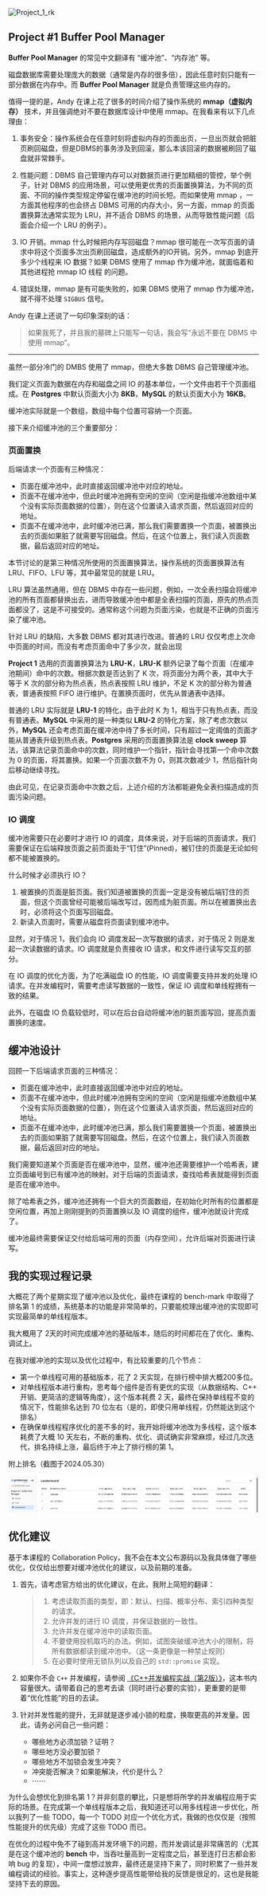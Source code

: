![Project_1_rk](./Project_1_rk.png)

## Project #1 Buffer Pool Manager

**Buffer Pool Manager** 的常见中文翻译有 “缓冲池”、“内存池” 等。

磁盘数据库需要处理庞大的数据（通常是内存的很多倍），因此任意时刻只能有一部分数据在内存中。而 **Buffer Pool Manager** 就是负责管理这些内存的。

值得一提的是，Andy 在课上花了很多的时间介绍了操作系统的 **mmap（虚拟内存）** 技术，并且强调绝对不要在数据库设计中使用 mmap。在我看来有以下几点理由：

1.   事务安全：操作系统会在任意时刻将虚拟内存的页面出页，一旦出页就会把脏页刷回磁盘，但是DBMS的事务涉及到回滚，那么本该回滚的数据被刷回了磁盘就非常棘手。
2.   性能问题：DBMS 自己管理内存可以对数据页进行更加精细的管控，举个例子，针对 DBMS 的应用场景，可以使用更优秀的页面置换算法，为不同的页面、不同的操作类型规定停留在缓冲池的时间长短。而如果使用 mmap ，一方面其他程序的也会挤占 DBMS 可用的内存大小，另一方面，mmap 的页面置换算法通常实现为 LRU，并不适合 DBMS 的场景，从而导致性能问题（后面会介绍一个 LRU 的例子）。
3.   IO 开销。mmap 什么时候把内存写回磁盘？mmap 很可能在一次写页面的请求中将这个页面多次出页刷回磁盘，造成额外的IO开销。另外，mmap 到底开多少个线程来 IO 数据？如果 DBMS 使用了 mmap 作为缓冲池，就面临着和其他进程抢 mmap IO 线程 的问题。

4.   错误处理，mmap 是有可能失败的，如果 DBMS 使用了 mmap 作为缓冲池，就不得不处理 `SIGBUS` 信号。

Andy 在课上还说了一句印象深刻的话：

>    如果我死了，并且我的墓碑上只能写一句话，我会写“永远不要在 DBMS 中使用 mmap”。

---

虽然一部分冷门的 DMBS 使用了 mmap，但绝大多数 DBMS 自己管理缓冲池。

我们定义页面为数据在内存和磁盘之间 IO 的基本单位，一个文件由若干个页面组成。在 **Postgres** 中默认页面大小为 **8KB**，**MySQL** 的默认页面大小为 **16KB**。

缓冲池实际就是一个数组，数组中每个位置可容纳一个页面。

接下来介绍缓冲池的三个重要部分：

### 页面置换

后端请求一个页面有三种情况：

-   页面在缓冲池中，此时直接返回缓冲池中对应的地址。
-   页面不在缓冲池中，但此时缓冲池拥有空闲的空间（空闲是指缓冲池数组中某个没有实际页面数据的位置），则在这个位置读入请求页面，然后返回对应的地址。
-   页面不在缓冲池中，此时缓冲池已满，那么我们需要置换一个页面，被置换出去的页面如果脏了就需要写回磁盘。然后，在这个位置上，我们读入页面数据，最后返回对应的地址。

本节讨论的是第三种情况所使用的页面置换算法，操作系统的页面置换算法有 LRU、FIFO、LFU 等，其中最常见的就是 LRU。

LRU 算法虽然通用，但在 DBMS 中存在一些问题，例如，一次全表扫描会将缓冲池的所有页面都替换出去，进而导致缓冲池中都是全表扫描的页面，原先的热点页面都没了，这是不可接受的。通常称这个问题为页面污染，也就是不正确的页面污染了缓冲池。

针对 LRU 的缺陷，大多数 DBMS 都对其进行改进。普通的 LRU 仅仅考虑上次命中页面的时间，而没有考虑页面命中了多少次，就会出现

**Project 1** 选用的页面置换算法为 **LRU-K**，**LRU-K** 额外记录了每个页面（在缓冲池期间）命中的次数。根据次数是否达到了 K 次，将页面分为两个表，其中大于等于 K 次的部分称为热点表，热点表按照 LRU 维护，不足 K 次的部分称为普通表，普通表按照 FIFO 进行维护。在置换页面时，优先从普通表中选择。

普通的 LRU 实际就是 **LRU-1**  的特化，由于此时 K 为 $1$，相当于只有热点表，而没有普通表。**MySQL**  中采用的是一种类似 **LRU-2** 的特化方案，除了考虑次数以外，**MySQL** 还会考虑页面在缓冲池中待了多长时间，只有超过一定阈值的页面才能从普通表升级到热点表。**Postgres** 采用的页面置换算法是 **clock sweep** 算法，该算法记录页面命中的次数，同时维护一个指针，指针会寻找第一个命中次数为 $0$ 的页面，将其置换。如果一个页面次数不为 $0$，则其次数减少 $1$，然后指针向后移动继续寻找。

由此可见，在记录页面命中次数之后，上述介绍的方法都能避免全表扫描造成的页面污染问题。

### IO 调度

缓冲池需要只在必要时才进行 IO 的调度，具体来说，对于后端的页面请求，我们需要保证在后端释放页面之前页面处于“钉住”(Pinned)，被钉住的页面是无论如何都不能被置换的。

什么时候才必须执行 IO？

1.   被置换的页面是脏页面。我们知道被置换的页面一定是没有被后端钉住的页面，但这个页面曾经可能被后端改写过，因而成为脏页面。所以在被置换出去时，必须将这个页面写回磁盘。
2.   新读入页面时，需要从磁盘将页面读到缓冲池中。

显然，对于情况 1，我们会向 IO 调度发起一次写数据的请求，对于情况 2 则是发起一次读数据的请求。IO 调度就是负责接收 IO 请求，和文件进行读写交互的部分。

在 IO 调度的优化方面，为了吃满磁盘 IO 的性能，IO 调度需要支持并发的处理 IO 请求。在并发编程时，需要考虑读写数据的一致性，保证 IO 调度和单线程拥有一致的结果。

此外，在磁盘 IO 负载较低时，可以在后台自动将缓冲池的脏页面写回，提高页面置换的速度。

## 缓冲池设计

回顾一下后端请求页面的三种情况：

-   页面在缓冲池中，此时直接返回缓冲池中对应的地址。
-   页面不在缓冲池中，但此时缓冲池拥有空闲的空间（空闲是指缓冲池数组中某个没有实际页面数据的位置），则在这个位置读入请求页面，然后返回对应的地址。
-   页面不在缓冲池中，此时缓冲池已满，那么我们需要置换一个页面，被置换出去的页面如果脏了就需要写回磁盘。然后，在这个位置上，我们读入页面数据，最后返回对应的地址。

我们需要知道某个页面是否在缓冲池中，显然，缓冲池还需要维护一个哈希表，建立页面编号到已有缓冲池的映射。对于后端的页面请求，查找哈希表就能得到页面是否在缓冲池中。

除了哈希表之外，缓冲池还拥有一个巨大的页面数组，在初始化时所有的位置都是空闲位置，再加上刚刚提到的页面置换以及 IO 调度的组件，缓冲池就设计完成了。

缓冲池最终需要保证交付给后端可用的页面（内存空间），允许后端对页面进行读写。

## 我的实现过程记录

大概花了两个星期实现了缓冲池以及优化，最终在课程的 bench-mark 中取得了排名第 1 的成绩，系统基本的功能是非常简单的，只要能梳理出缓冲池的实现即可实现最简单的单线程版本。

我大概用了 $2$​ 天的时间完成缓冲池的基础版本，随后的时间都花在了优化、重构、调试上。

在我对缓冲池的实现以及优化过程中，有比较重要的几个节点：

-   第一个单线程可用的基础版本，花了 $2$ 天实现，在排行榜中排大概200多位。
-   对单线程版本进行重构，思考每个组件是否有更优的实现（从数据结构、C++ 开销、更简洁的逻辑等角度），这个版本耗费 $2$ 天，最终在保持单线程不变的情况下，性能排名达到 $70$ 位左右（是的，即使只用单线程，仍然能达到这个排名）
-   在确保单线程程序优化的差不多的时，我开始将缓冲池改为多线程，这个版本耗费了大概 $10$ 天左右，不断的重构、优化、调试确实非常麻烦，经过几次迭代，排名持续上涨，最后终于冲上了排行榜的第 $1$。

附上排名（截图于2024.05.30）

![Project_1_rk](../pic/Project_1_rk.png)

## 优化建议

基于本课程的 Collaboration Policy，我不会在本文公布源码以及我具体做了哪些优化，仅仅给出想要对缓冲池优化的建议，以及前期的准备。

1.   首先，请考虑官方给出的优化建议，在此，我附上简短的翻译：

     >   1.   考虑读取页面的类型，即：默认、扫描、概率分布、索引四种类型的请求。
     >   2.   允许并发的进行 IO 调度，并保证数据的一致性。
     >   3.   允许并发在缓冲池中的读取页面。
     >   4.   不要使用投机取巧的办法。例如，试图突破缓冲池大小的限制，将所有数据都读到缓冲池中。（这一条更像是一种禁止规则）
     >   5.   在必要时使用无锁队列以及自己的 `std::promise` 实现。

2.   如果你不会 `C++` 并发编程，请参阅 [《C++并发编程实战（第2版）》](https://item.jd.com/13517424.html)，这本书内容量很大。请带着自己的思考去读（同时进行必要的实验），更重要的是带着“优化性能”的目的去读。
3.   针对并发性能的提升，无非就是逐步减小锁的粒度，换取更高的并发量。因此，请务必问自己一些问题：
     -   哪些地方必须加锁？证明？
     -   哪些地方没必要加锁？
     -   哪些地方不加锁会发生冲突？
     -   冲突能否解决？如果能解决，代价是什么？
     -   $\cdots\cdots$

为什么会想优化到排名第 $1$​ ？并非刻意的攀比，只是想将所学的并发编程应用于实际的场景。在完成第一个单线程版本之后，我知道还可以用多线程进一步优化，所以我列了一些 TODO，每一个 TODO 对应一个优化方式，我做的也仅仅是（按照性能提升的优先级）完成了这些 TODO 而已。

在优化的过程中免不了碰到高并发环境下的问题，而并发调试是非常痛苦的（尤其是在这个缓冲池的 **bench** 中，当吞吐量高到一定程度之后，甚至连打日志都会影响 bug 的复现），中间一度想过放弃，最终还是坚持下来了，同时积累了一些并发编程调试的经验。事实上，这种逐步提高性能带给我的反馈是很足的，这也是我能坚持下去的原因。